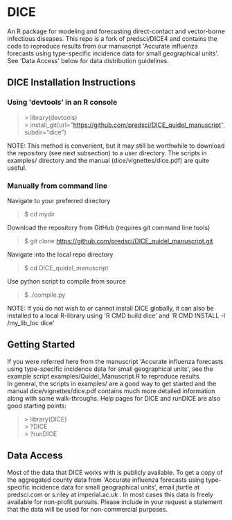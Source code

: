 # DICE
An R package for modeling and forecasting direct-contact and vector-borne infectious diseases.
This repo is a fork of predsci/DICE4 and contains the code to reproduce results from our 
manuscript 'Accurate influenza forecasts using type-specific incidence data for small 
geographical units'.  See 'Data Access' below for data distribution guidelines.

## DICE Installation Instructions

### Using 'devtools' in an R console
>\> library(devtools)  
>\> install_git(url="https://github.com/predsci/DICE_quidel_manuscript", subdir="dice")  

NOTE: This method is convenient, but it may still be worthwhile to download the 
repository (see next subsection) to a user directory. The scripts in examples/ 
directory and the manual (dice/vignettes/dice.pdf) are quite useful.

### Manually from command line
Navigate to your preferred directory  

> $ cd mydir  

Download the repository from GitHub (requires git command line tools)  

> $ git clone https://github.com/predsci/DICE_quidel_manuscript.git

Navigate into the local repo directory  

> $ cd DICE_quidel_manuscript

Use python script to compile from source  

> $ ./compile.py

NOTE: If you do not wish to or cannot install DICE globally, it can also be installed 
to a local R-library using 'R CMD build dice' and 'R CMD INSTALL -l /my_lib_loc dice'

## Getting Started
If you were referred here from the manuscript 'Accurate influenza forecasts using 
type-specific incidence data for small geographical units', see the example script 
examples/Quidel_Manuscript.R to reproduce results.  
In general, the scripts in examples/ are a good way to get started and the manual 
dice/vignettes/dice.pdf contains much more detailed information along with some 
walk-throughs. Help pages for DICE and runDICE are also good starting points:  

> \> library(DICE)  
> \> ?DICE  
> \> ?runDICE  

## Data Access
Most of the data that DICE works with is publicly available.  To get a copy of the 
aggregated county data from 'Accurate influenza forecasts using type-specific 
incidence data for small geographical units', email jturtle at predsci.com or 
s.riley at imperial.ac.uk .  In most cases this data is freely available for 
non-profit pursuits. Please include in your request a statement that the data 
will be used for non-commercial purposes.